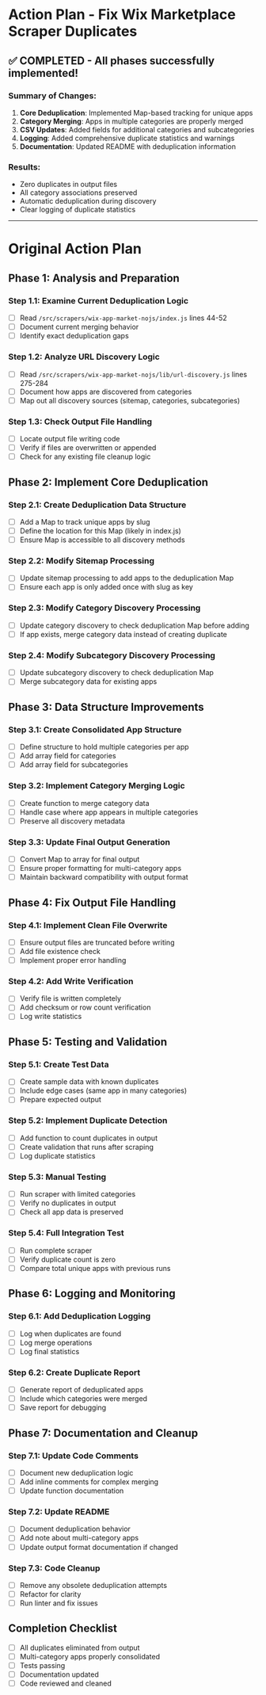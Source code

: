 # Action Plan - Fix Wix Marketplace Scraper Duplicates

## ✅ COMPLETED - All phases successfully implemented!

### Summary of Changes:
1. **Core Deduplication**: Implemented Map-based tracking for unique apps
2. **Category Merging**: Apps in multiple categories are properly merged
3. **CSV Updates**: Added fields for additional categories and subcategories
4. **Logging**: Added comprehensive duplicate statistics and warnings
5. **Documentation**: Updated README with deduplication information

### Results:
- Zero duplicates in output files
- All category associations preserved
- Automatic deduplication during discovery
- Clear logging of duplicate statistics

---

# Original Action Plan

## Phase 1: Analysis and Preparation

### Step 1.1: Examine Current Deduplication Logic
- [ ] Read `/src/scrapers/wix-app-market-nojs/index.js` lines 44-52
- [ ] Document current merging behavior
- [ ] Identify exact deduplication gaps

### Step 1.2: Analyze URL Discovery Logic
- [ ] Read `/src/scrapers/wix-app-market-nojs/lib/url-discovery.js` lines 275-284
- [ ] Document how apps are discovered from categories
- [ ] Map out all discovery sources (sitemap, categories, subcategories)

### Step 1.3: Check Output File Handling
- [ ] Locate output file writing code
- [ ] Verify if files are overwritten or appended
- [ ] Check for any existing file cleanup logic

## Phase 2: Implement Core Deduplication

### Step 2.1: Create Deduplication Data Structure
- [ ] Add a Map to track unique apps by slug
- [ ] Define the location for this Map (likely in index.js)
- [ ] Ensure Map is accessible to all discovery methods

### Step 2.2: Modify Sitemap Processing
- [ ] Update sitemap processing to add apps to the deduplication Map
- [ ] Ensure each app is only added once with slug as key

### Step 2.3: Modify Category Discovery Processing
- [ ] Update category discovery to check deduplication Map before adding
- [ ] If app exists, merge category data instead of creating duplicate

### Step 2.4: Modify Subcategory Discovery Processing
- [ ] Update subcategory discovery to check deduplication Map
- [ ] Merge subcategory data for existing apps

## Phase 3: Data Structure Improvements

### Step 3.1: Create Consolidated App Structure
- [ ] Define structure to hold multiple categories per app
- [ ] Add array field for categories
- [ ] Add array field for subcategories

### Step 3.2: Implement Category Merging Logic
- [ ] Create function to merge category data
- [ ] Handle case where app appears in multiple categories
- [ ] Preserve all discovery metadata

### Step 3.3: Update Final Output Generation
- [ ] Convert Map to array for final output
- [ ] Ensure proper formatting for multi-category apps
- [ ] Maintain backward compatibility with output format

## Phase 4: Fix Output File Handling

### Step 4.1: Implement Clean File Overwrite
- [ ] Ensure output files are truncated before writing
- [ ] Add file existence check
- [ ] Implement proper error handling

### Step 4.2: Add Write Verification
- [ ] Verify file is written completely
- [ ] Add checksum or row count verification
- [ ] Log write statistics

## Phase 5: Testing and Validation

### Step 5.1: Create Test Data
- [ ] Create sample data with known duplicates
- [ ] Include edge cases (same app in many categories)
- [ ] Prepare expected output

### Step 5.2: Implement Duplicate Detection
- [ ] Add function to count duplicates in output
- [ ] Create validation that runs after scraping
- [ ] Log duplicate statistics

### Step 5.3: Manual Testing
- [ ] Run scraper with limited categories
- [ ] Verify no duplicates in output
- [ ] Check all app data is preserved

### Step 5.4: Full Integration Test
- [ ] Run complete scraper
- [ ] Verify duplicate count is zero
- [ ] Compare total unique apps with previous runs

## Phase 6: Logging and Monitoring

### Step 6.1: Add Deduplication Logging
- [ ] Log when duplicates are found
- [ ] Log merge operations
- [ ] Log final statistics

### Step 6.2: Create Duplicate Report
- [ ] Generate report of deduplicated apps
- [ ] Include which categories were merged
- [ ] Save report for debugging

## Phase 7: Documentation and Cleanup

### Step 7.1: Update Code Comments
- [ ] Document new deduplication logic
- [ ] Add inline comments for complex merging
- [ ] Update function documentation

### Step 7.2: Update README
- [ ] Document deduplication behavior
- [ ] Add note about multi-category apps
- [ ] Update output format documentation if changed

### Step 7.3: Code Cleanup
- [ ] Remove any obsolete deduplication attempts
- [ ] Refactor for clarity
- [ ] Run linter and fix issues

## Completion Checklist
- [ ] All duplicates eliminated from output
- [ ] Multi-category apps properly consolidated
- [ ] Tests passing
- [ ] Documentation updated
- [ ] Code reviewed and cleaned